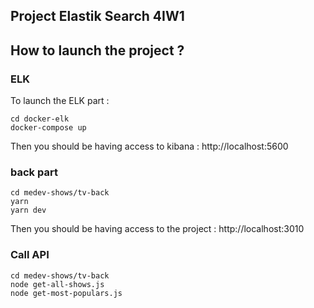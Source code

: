 ## Project Elastik Search 4IW1

## How to launch the project ?

### ELK
To launch the ELK part : 
```
cd docker-elk
docker-compose up
```

Then you should be having access to kibana : http://localhost:5600

### back part
```
cd medev-shows/tv-back
yarn
yarn dev
```

Then you should be having access to the project : http://localhost:3010

### Call API
```
cd medev-shows/tv-back
node get-all-shows.js
node get-most-populars.js
```
